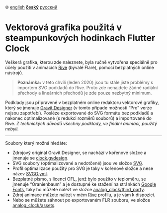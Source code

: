 ﻿:globe_with_meridians:  [english](README.md)    <u>**český**</u>    [русский](README.ru.md)

# Vektorová grafika použitá v steampunkových hodinkach Flutter Clock

Veškerá grafika, kterou zde naleznete, byla ručně vytvořena speciálně pro účely použiti v animacích [Rive](https://rive.app) (bývalé Flare), pomoci bezplatných online nástrojů.
> **Poznámka:** v této chvíli (leden 2020) jsou tu stále jisté problémy s importem SVG podkladů do Rive. Proto zde nenajdete žádné radiální přechody a lineárních přechodů je zde pouze nezbytný minimum.

Podklady jsou připravené v bezplatném online redaktoru vektorové grafiky, který se jmenuje [Gravit Designer](https://www.designer.io/) (v tomto případe možnosti “Pro” verze nejsou zapotřebí). Posléze exportované do SVG formátu bez podkladů a nakonec optimalizované (s redukci rozměrů souborů) a importované do Rive. *Z technických důvodů všechny podklady, ve finální animaci, použitý nebyli.*

----
Soubory který možná hledáte:
* Zdrojový originál Gravit Designer, se nachází v kořenové složce a jmenuje se [clock.gvdesign](clock.gvdesign).
* SVG soubory (optimalizované a nedotčené) jsou ve složce [SVG](./svg).
* Profil optimalizace použitý pro SVG je taky v kořenové složce a nese název [SVGO.yml](svgo.yml).
* Bezplatné písmo, s licenci OFL, jenž bylo použito v teploměru, se jmenuje “Oranienbaum” a je dostupné ke stažení na stránkách [Google Fonts](https://fonts.google.com/specimen/Oranienbaum), taky ho můžete nalézt ve složce [analog_clock/third_party](../analog_clock/third_party/).
* Zdroj animace můžete nalézt v mém [Rive](https://rive.app/a/tsinis) profilu, a je vám k dispozici.
* Nebo se můžete sáhnout po exportovaném FLR souboru, ve složce [analog_clock/assets](../analog_clock/assets/).